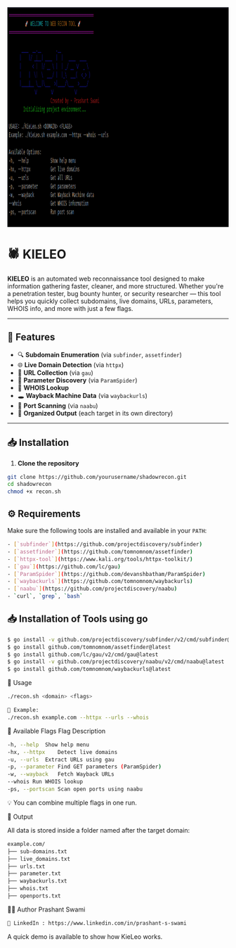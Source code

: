 <img height="500px" width="600px" src="https://github.com/Prashant42125/KieLeo/blob/main/Banner.png?raw=true"/>


# 🕷️ KIELEO
**KIELEO** is an automated web reconnaissance tool designed to make information gathering faster, cleaner, and more structured. Whether you're a penetration tester, bug bounty hunter, or security researcher — this tool helps you quickly collect subdomains, live domains, URLs, parameters, WHOIS info, and more with just a few flags.

---

## 🚀 Features

- 🔍 **Subdomain Enumeration** (via `subfinder`, `assetfinder`)
- 🌐 **Live Domain Detection** (via `httpx`)
- 🧠 **URL Collection** (via `gau`)
- 🧪 **Parameter Discovery** (via `ParamSpider`)
- 📜 **WHOIS Lookup**
- 🕳️ **Wayback Machine Data** (via `waybackurls`)
- 🔎 **Port Scanning** (via `naabu`)
- 📂 **Organized Output** (each target in its own directory)

---

## 📥 Installation

1. **Clone the repository**

```bash
git clone https://github.com/yourusername/shadowrecon.git
cd shadowrecon
chmod +x recon.sh
```


## ⚙️ Requirements

Make sure the following tools are installed and available in your `PATH`:
```bash
- [`subfinder`](https://github.com/projectdiscovery/subfinder)
- [`assetfinder`](https://github.com/tomnomnom/assetfinder)
- [`httpx-tool`](https://www.kali.org/tools/httpx-toolkit/)
- [`gau`](https://github.com/lc/gau)
- [`ParamSpider`](https://github.com/devanshbatham/ParamSpider)
- [`waybackurls`](https://github.com/tomnomnom/waybackurls)
- [`naabu`](https://github.com/projectdiscovery/naabu)
- `curl`, `grep`, `bash`
```

## 📥 Installation of Tools using go
```bash
$ go install -v github.com/projectdiscovery/subfinder/v2/cmd/subfinder@latest
$ go install github.com/tomnomnom/assetfinder@latest
$ go install github.com/lc/gau/v2/cmd/gau@latest
$ go install -v github.com/projectdiscovery/naabu/v2/cmd/naabu@latest
$ go install github.com/tomnomnom/waybackurls@latest
```

🧪 Usage
```bash
./recon.sh <domain> <flags>
```

```bash
🔹 Example:
./recon.sh example.com --httpx --urls --whois
```

📖 Available Flags
Flag	Description
```bash
-h, --help	Show help menu
-hx, --httpx	Detect live domains
-u, --urls	Extract URLs using gau
-p, --parameter	Find GET parameters (ParamSpider)
-w, --wayback	Fetch Wayback URLs
--whois	Run WHOIS lookup
-ps, --portscan	Scan open ports using naabu
```

💡 You can combine multiple flags in one run.

📂 Output

All data is stored inside a folder named after the target domain:
```bash
example.com/
├── sub-domains.txt
├── live_domains.txt
├── urls.txt
├── parameter.txt
├── waybackurls.txt
├── whois.txt
├── openports.txt
```

🧑‍💻 Author
Prashant Swami
```bash
🔗 LinkedIn : https://www.linkedin.com/in/prashant-s-swami
```

 A quick demo is available to show how KieLeo works.
 
